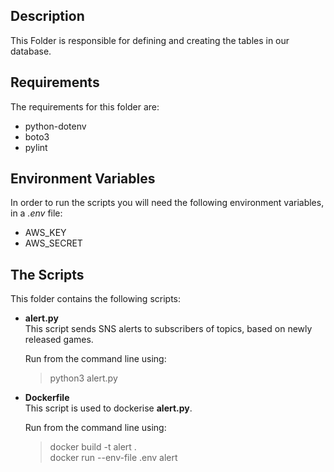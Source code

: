 ## Description

This Folder is responsible for defining and creating the tables in our database.


## Requirements
The requirements for this folder are:
- python-dotenv
- boto3
- pylint


## Environment Variables
In order to run the scripts you will need the following environment variables, in a *.env* file:

- AWS_KEY
- AWS_SECRET


## The Scripts
This folder contains the following scripts:

- **alert.py**  
This script sends SNS alerts to subscribers of topics, based on newly released games.  

   Run from the command line using: 
  >python3 alert.py
  
- **Dockerfile**  
This script is used to dockerise **alert.py**.  
  
  Run from the command line using: 
  >docker build -t alert .  
  >docker run --env-file .env alert  

